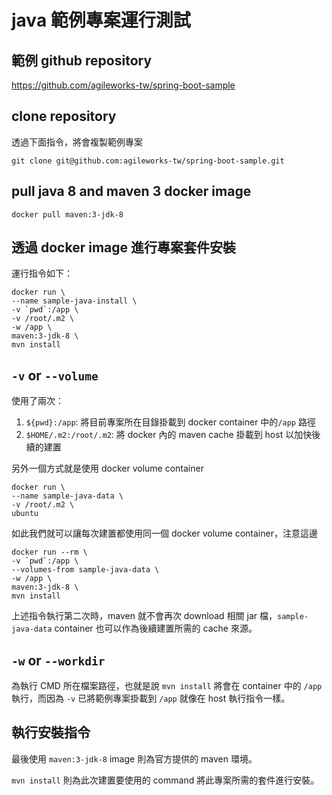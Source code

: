 # java 範例專案運行測試

## 範例 github repository

<https://github.com/agileworks-tw/spring-boot-sample>

## clone repository

透過下面指令，將會複製範例專案

`git clone git@github.com:agileworks-tw/spring-boot-sample.git`

## pull java 8 and maven 3 docker image

`docker pull maven:3-jdk-8`

## 透過 docker image 進行專案套件安裝

運行指令如下：

```
docker run \
--name sample-java-install \
-v `pwd`:/app \
-v /root/.m2 \
-w /app \
maven:3-jdk-8 \
mvn install
```

## `-v` or `--volume`

使用了兩次：

1. `${pwd}:/app`: 將目前專案所在目錄掛載到 docker container 中的`/app` 路徑
2. `$HOME/.m2:/root/.m2`: 將 docker 內的 maven cache 掛載到 host 以加快後續的建置

另外一個方式就是使用 docker volume container

```
docker run \
--name sample-java-data \
-v /root/.m2 \
ubuntu
```

如此我們就可以讓每次建置都使用同一個 docker volume container，注意這邊

```
docker run --rm \
-v `pwd`:/app \
--volumes-from sample-java-data \
-w /app \
maven:3-jdk-8 \
mvn install
```

上述指令執行第二次時，maven 就不會再次 download 相關 jar 檔，`sample-java-data` container 也可以作為後續建置所需的 cache 來源。

## `-w` or `--workdir`

為執行 CMD 所在檔案路徑，也就是說 `mvn install` 將會在 container 中的 `/app` 執行，而因為 `-v` 已將範例專案掛載到 `/app` 就像在 host 執行指令一樣。

## 執行安裝指令

最後使用 `maven:3-jdk-8` image 則為官方提供的 maven 環境。

`mvn install` 則為此次建置要使用的 command 將此專案所需的套件進行安裝。

